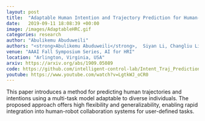 ```yaml
---
layout: post
title:  "Adaptable Human Intention and Trajectory Prediction for Human-Robot Collaboration"
date:   2019-09-11 18:08:39 +00:00
image: /images/AdaptableHRC.gif
categories: research
author: "Abulikemu Abuduweili"
authors: "<strong>Abulikemu Abuduweili</strong>,  Siyan Li, Changliu Liu"
venue: "AAAI Fall Symposium Series, AI for HRI"
location: "Arlington, Virginia, USA"
arxiv: https://arxiv.org/abs/1909.05089
code: https://github.com/intelligent-control-lab/Intent_Traj_Prediction
youtube: https://www.youtube.com/watch?v=LgtkWJ_oCR0
---
```


This paper introduces a method for predicting human trajectories and intentions using a multi-task model adaptable to diverse individuals. 
The proposed approach offers high flexibility and generalizability, enabling rapid integration into human-robot collaboration systems 
for user-defined tasks.